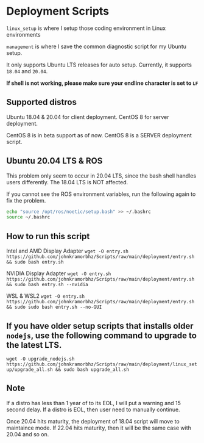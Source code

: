 # Deployment Scripts
`linux_setup` is where I setup those coding environment in Linux environments

`management` is where I save the common diagnostic script for my Ubuntu setup.

It only supports Ubuntu LTS releases for auto setup. Currently, it supports `18.04` and `20.04`.

**If shell is not working, please make sure your endline character is set to `LF`**

## Supported distros

Ubuntu 18.04 & 20.04 for client deployment. CentOS 8 for server deployment.

CentOS 8 is in beta support as of now. CentOS 8 is a SERVER deployment script.

## Ubuntu 20.04 LTS & ROS

This problem only seem to occur in 20.04 LTS, since the bash shell handles users differently. The 18.04 LTS is NOT affected.

If you cannot see the ROS environment variables, run the following again to fix the problem.

```bash
echo "source /opt/ros/noetic/setup.bash" >> ~/.bashrc
source ~/.bashrc
```

## How to run this script
Intel and AMD Display Adapter `wget -O entry.sh https://github.com/johnkramorbhz/Scripts/raw/main/deployment/entry.sh && sudo bash entry.sh`

NVIDIA Display Adapter `wget -O entry.sh https://github.com/johnkramorbhz/Scripts/raw/main/deployment/entry.sh && sudo bash entry.sh --nvidia`

WSL & WSL2 `wget -O entry.sh https://github.com/johnkramorbhz/Scripts/raw/main/deployment/entry.sh && sudo sudo bash entry.sh --no-GUI`

## If you have older setup scripts that installs older `nodejs`, use the following command to upgrade to the latest LTS.

`wget -O upgrade_nodejs.sh https://github.com/johnkramorbhz/Scripts/raw/main/deployment/linux_setup/upgrade_all.sh && sudo bash upgrade_all.sh`

## Note

If a distro has less than 1 year of to its EOL, I will put a warning and 15 second delay. If a distro is EOL, then user need to manually continue.

Once 20.04 hits maturity, the deployment of 18.04 script will move to maintaince mode. If 22.04 hits maturity, then it will be the same case with 20.04 and so on.